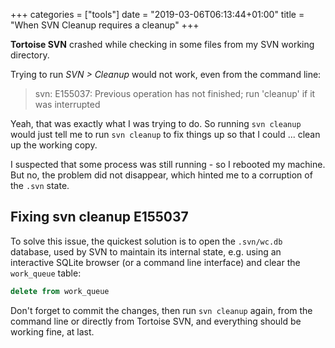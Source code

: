 +++
categories = ["tools"]
date = "2019-03-06T06:13:44+01:00"
title = "When SVN Cleanup requires a cleanup"
+++

**Tortoise SVN** crashed while checking in some files from my SVN
working directory.

Trying to run _SVN > Cleanup_ would not work, even from the command line:

> svn: E155037: Previous operation has not finished; run 'cleanup'
> if it was interrupted

Yeah, that was exactly what I was trying to do. So running `svn cleanup`
would just tell me to run `svn cleanup` to fix things up so that I
could ... clean up the working copy.

I suspected that some process was still running - so I rebooted my
machine. But no, the problem did not disappear, which hinted me to a
corruption of the `.svn` state.

## Fixing svn cleanup E155037

To solve this issue, the quickest solution is to open the `.svn/wc.db`
database, used by SVN to maintain its internal state, e.g. using an interactive
SQLite browser (or a command line interface) and clear the `work_queue`
table:

```SQL
delete from work_queue
```

Don't forget to commit the changes, then run `svn cleanup` again, from the command line or directly from Tortoise SVN, and everything should be working
fine, at last.
